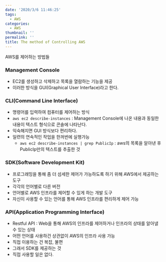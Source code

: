 ```yaml
---
date: '2020/3/6 11:46:25'
tags:
  - AWS
categories:
  - AWS
thumbnail: ''
permalink: ''
title: The method of Controlling AWS
---
```


AWS를 제어하는 방법들

<!-- more -->


### Management Console

  * EC2를 생성하고 삭제하고 목록을 열람하는 기능을 제공
  * 이러한 방식을 GUI(Graphical User Interface)라고 한다.
  
### CLI(Command Line Interface)

  * 명령어를 입력하여 컴퓨터를 제어하는 방식
  * `aws ec2 describe-instances`  : Management Console에 나온 내용과 동일한 내용이 텍스트 형식으로 콘솔에 나타난다.
  * 익숙해지면 GUI 방식보다 편리하다.
  * 일련의 연속적인 작업을 한꺼번에 실행가능
    * `aws ec2 describe-instances | grep PublicIp`  : aws의 목록을 알아낸 후 PublicIp만의 텍스트를 추출한 것

### SDK(Software Development Kit)

  * 프로그래밍을 통해 좀 더 섬세한 제어가 가능하도록 하기 위해 AWS에서 제공하는 도구
  * 각각의 언어별로 다른 버전
  * 언어별로 AWS 인프라를 제어할 수 있게 하는 개발 도구
  * 자신이 사용할 수 있는 언어를 통해 AWS 인프라를 편리하게 제어 가능

### API(Application Programming Interface)

  * Restful API : Web을 통해 AWS의 인프라를 제어하거나 인프라의 상태를 알아낼 수 있는 상태
  * 어떤 언어를 사용하건 상관없이 AWS의 인프라 사용 가능
  * 직접 이용하는 건 복잡, 불편
  * 그래서 SDK를 제공하는 것
  * 직접 사용할 일은 없다.
